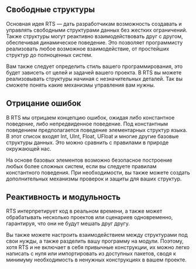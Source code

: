 ## Свободные структуры

Основная идея RTS — дать разработчикам возможность создавать и 
управлять свободными структурами данных без жестких ограничений. 
Также структуры могут реактивно взаимодействовать друг с другом, 
обеспечивая динамическое поведение. Это позволяет программисту 
реализовать любое возможное взаимодействие, от простейших структур 
до полноценных систем.

Вам также следует определить стиль вашего программирования, это  
будет зависеть от целей и задачей вашего проекта. В RTS вы можете 
реализовывать структуры начиная с незначительных деталей. Так вы 
сможете понять какие механизмы управления вам нужны.

## Отрицание ошибок

В RTS мы отрицаем концепцию ошибок, ожидая либо константное поведение, либо
непредвиденное поведение. Под константным поведением предполагается поведение
элементарных структур языка. В этот список входят Int, UInt, Float, UFloat 
и многие другие базовые структуры данных. Это можно сравнить с правилами в 
природе окружающей нас.

На основе базовых элементов возможно безопасное построение любых более 
сложных систем, если вы следуете правилам константного поведения.
При необходимости, вы также можете создать дополнительных механизмы 
проверок и защиты для ваших структур.

## Реактивность и модульность

RTS интерпретирует код в реальном времени, а также может обрабатывать 
несколько проектов или сценариев одновременно, гарантируя, что они 
не будут мешать друг другу.

Вы также можете настроить взаимодействием между структурами под свои нужды, 
а также разделить вашу программу на модули. Поэтому, хотя RTS и не включает 
в себя привычные конструкции, их можно легко написать с нуля или импортировать 
из доступных пакетов, сводя к минимуму необходимость в ненужных конструкциях 
в вашем проекте.